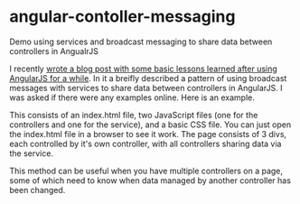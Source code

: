 angular-contoller-messaging
===========================

Demo using services and broadcast messaging to share data between controllers in AngualrJS

I recently [wrote a blog post with some basic lessons learned after using AngularJS for a while](http://www.objectpartners.com/2013/08/09/i-wish-i-knew-then-what-i-know-now-life-with-angularjs/). In it a breifly described a pattern of using broadcast messages with services to share data between controllers in AngularJS. I was asked if there were any examples online. Here is an example.

This consists of an index.html file, two JavaScript files (one for the controllers and one for the service), and a basic CSS file. You can just open the index.html file in a browser to see it work. The page consists of 3 divs, each controlled by it's own controller, with all controllers sharing data via the service.

This method can be useful when you have multiple controllers on a page, some of which need to know when data managed by another controller has been changed.

  
